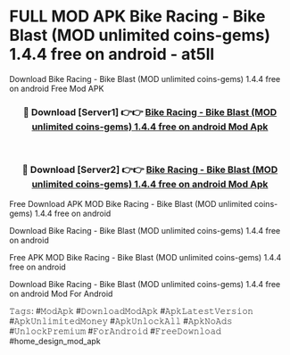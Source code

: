 # FULL MOD APK Bike Racing - Bike Blast (MOD unlimited coins-gems) 1.4.4 free on android - at5ll
Download Bike Racing - Bike Blast (MOD unlimited coins-gems) 1.4.4 free on android Free Mod APK

<div align="center">
<h3>🔴 Download [Server1] 👉👉 <a href="https://apk-comot.site?title=Bike_Racing_-_Bike_Blast_(MOD_unlimited_coins-gems)_1.4.4_free_on_android">Bike Racing - Bike Blast (MOD unlimited coins-gems) 1.4.4 free on android Mod Apk</a></h3><br>

<h3>🔴 Download [Server2] 👉👉 <a href="https://apk-comot.site?title=Bike_Racing_-_Bike_Blast_(MOD_unlimited_coins-gems)_1.4.4_free_on_android">Bike Racing - Bike Blast (MOD unlimited coins-gems) 1.4.4 free on android Mod Apk</a></h3>
</div>


Free Download APK MOD Bike Racing - Bike Blast (MOD unlimited coins-gems) 1.4.4 free on android

Download Bike Racing - Bike Blast (MOD unlimited coins-gems) 1.4.4 free on android 

Free APK MOD Bike Racing - Bike Blast (MOD unlimited coins-gems) 1.4.4 free on android 

Download Bike Racing - Bike Blast (MOD unlimited coins-gems) 1.4.4 free on android Mod For Android

𝚃𝚊𝚐𝚜: #𝙼𝚘𝚍𝙰𝚙𝚔 #𝙳𝚘𝚠𝚗𝚕𝚘𝚊𝚍𝙼𝚘𝚍𝙰𝚙𝚔 #𝙰𝚙𝚔𝙻𝚊𝚝𝚎𝚜𝚝𝚅𝚎𝚛𝚜𝚒𝚘𝚗 #𝙰𝚙𝚔𝚄𝚗𝚕𝚒𝚖𝚒𝚝𝚎𝚍𝙼𝚘𝚗𝚎𝚢 #𝙰𝚙𝚔𝚄𝚗𝚕𝚘𝚌𝚔𝙰𝚕𝚕 #𝙰𝚙𝚔𝙽𝚘𝙰𝚍𝚜 #𝚄𝚗𝚕𝚘𝚌𝚔𝙿𝚛𝚎𝚖𝚒𝚞𝚖 #𝙵𝚘𝚛𝙰𝚗𝚍𝚛𝚘𝚒𝚍 #𝙵𝚛𝚎𝚎𝙳𝚘𝚠𝚗𝚕𝚘𝚊𝚍 #home_design_mod_apk